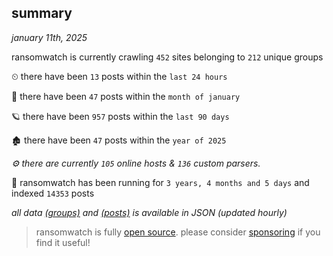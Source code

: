
## summary
_january 11th, 2025_

ransomwatch is currently crawling `452` sites belonging to `212` unique groups

⏲ there have been `13` posts within the `last 24 hours`

🦈 there have been `47` posts within the `month of january`

🪐 there have been `957` posts within the `last 90 days`

🏚 there have been `47` posts within the `year of 2025`

_⚙️ there are currently `105` online hosts & `136` custom parsers._

🦕 ransomwatch has been running for `3 years, 4 months and 5 days` and indexed `14353` posts

_all data  [(groups)](http://ransomwhat.telemetry.ltd/groups) and [(posts)](http://ransomwhat.telemetry.ltd/posts) is available in JSON (updated hourly)_

> ransomwatch is fully [open source](https://github.com/joshhighet/ransomwatch#ransomwatch--). please consider [sponsoring](https://github.com/sponsors/joshhighet) if you find it useful!
